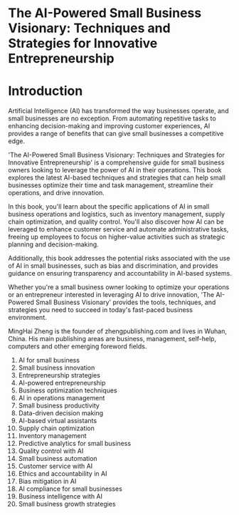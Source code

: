 # The AI-Powered Small Business Visionary: Techniques and Strategies for Innovative Entrepreneurship

# Introduction

Artificial Intelligence (AI) has transformed the way businesses operate, and small businesses are no exception. From automating repetitive tasks to enhancing decision-making and improving customer experiences, AI provides a range of benefits that can give small businesses a competitive edge.

'The AI-Powered Small Business Visionary: Techniques and Strategies for Innovative Entrepreneurship' is a comprehensive guide for small business owners looking to leverage the power of AI in their operations. This book explores the latest AI-based techniques and strategies that can help small businesses optimize their time and task management, streamline their operations, and drive innovation.

In this book, you'll learn about the specific applications of AI in small business operations and logistics, such as inventory management, supply chain optimization, and quality control. You'll also discover how AI can be leveraged to enhance customer service and automate administrative tasks, freeing up employees to focus on higher-value activities such as strategic planning and decision-making.

Additionally, this book addresses the potential risks associated with the use of AI in small businesses, such as bias and discrimination, and provides guidance on ensuring transparency and accountability in AI-based systems.

Whether you're a small business owner looking to optimize your operations or an entrepreneur interested in leveraging AI to drive innovation, 'The AI-Powered Small Business Visionary' provides the tools, techniques, and strategies you need to succeed in today's fast-paced business environment.

MingHai Zheng is the founder of zhengpublishing.com and lives in Wuhan, China. His main publishing areas are business, management, self-help, computers and other emerging foreword fields.



1. AI for small business
2. Small business innovation
3. Entrepreneurship strategies
4. AI-powered entrepreneurship
5. Business optimization techniques
6. AI in operations management
7. Small business productivity
8. Data-driven decision making
9. AI-based virtual assistants
10. Supply chain optimization
11. Inventory management
12. Predictive analytics for small business
13. Quality control with AI
14. Small business automation
15. Customer service with AI
16. Ethics and accountability in AI
17. Bias mitigation in AI
18. AI compliance for small businesses
19. Business intelligence with AI
20. Small business growth strategies

